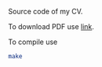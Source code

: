 Source code of my CV.

To download PDF use [link](https://github.com/Kraysent/CV/releases/latest/download/cv.pdf).

To compile use 

```bash
make
```
